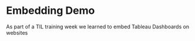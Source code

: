 # Embedding Demo
 As part of a TIL training week we learned to embed Tableau Dashboards on websites

